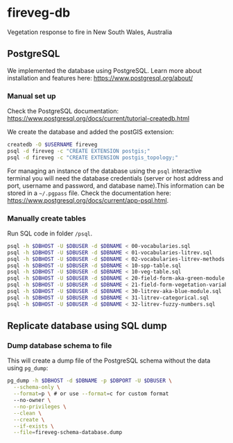 # fireveg-db

Vegetation response to fire in New South Wales, Australia

## PostgreSQL

We implemented the database using PostgreSQL. Learn more about installation and features here:
<https://www.postgresql.org/about/>

### Manual set up 

Check the PostgreSQL documentation: <https://www.postgresql.org/docs/current/tutorial-createdb.html>

We create the database and added the postGIS extension:

```sh
createdb -O $USERNAME fireveg
psql -d fireveg -c "CREATE EXTENSION postgis;"
psql -d fireveg -c "CREATE EXTENSION postgis_topology;"
```

For managing an instance of the database using the `psql` interactive terminal you will need the database credentials (server or host address and port, username and password, and database name).This information can be stored in a `~/.pgpass` file. Check the documentation here: <https://www.postgresql.org/docs/current/app-psql.html>.

### Manually create tables

Run SQL code in folder `/psql`.

```sh
psql -h $DBHOST -U $DBUSER -d $DBNAME < 00-vocabularies.sql 
psql -h $DBHOST -U $DBUSER -d $DBNAME < 01-vocabularies-litrev.sql
psql -h $DBHOST -U $DBUSER -d $DBNAME < 02-vocabularies-litrev-methods.sql 
psql -h $DBHOST -U $DBUSER -d $DBNAME < 10-spp-table.sql 
psql -h $DBHOST -U $DBUSER -d $DBNAME < 10-veg-table.sql   
psql -h $DBHOST -U $DBUSER -d $DBNAME < 20-field-form-aka-green-module.sql
psql -h $DBHOST -U $DBUSER -d $DBNAME < 21-field-form-vegetation-variables.sql
psql -h $DBHOST -U $DBUSER -d $DBNAME < 30-litrev-aka-blue-module.sql 
psql -h $DBHOST -U $DBUSER -d $DBNAME < 31-litrev-categorical.sql   
psql -h $DBHOST -U $DBUSER -d $DBNAME < 32-litrev-fuzzy-numbers.sql
```

## Replicate database using SQL dump

### Dump database schema to file

This will create a dump file of the PostgreSQL schema without the data using `pg_dump`:

```sh
pg_dump -h $DBHOST -d $DBNAME -p $DBPORT -U $DBUSER \
  --schema-only \
  --format=p \ # or use --format=c for custom format
  --no-owner \
  --no-privileges \
  --clean \
  --create \
  --if-exists \
  --file=fireveg-schema-database.dump
```


